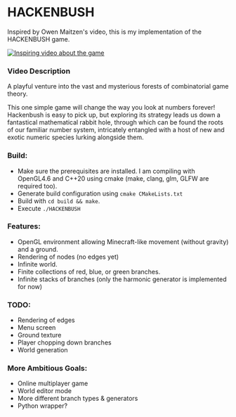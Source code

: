 # HACKENBUSH

Inspired by Owen Maitzen's video, this is my implementation of the HACKENBUSH game.

[![Inspiring video about the game](http://i3.ytimg.com/vi/ZYj4NkeGPdM/maxresdefault.jpg)](https://youtu.be/ZYj4NkeGPdM)

### Video Description
A playful venture into the vast and mysterious forests of combinatorial game theory.

This one simple game will change the way you look at numbers forever! Hackenbush is easy to pick up, but exploring its strategy leads us down a fantastical mathematical rabbit hole, through which can be found the roots of our familiar number system, intricately entangled with a host of new and exotic numeric species lurking alongside them.

### Build:
- Make sure the prerequisites are installed. I am compiling with OpenGL4.6 and C++20 using cmake (make, clang, glm, GLFW are required too).
- Generate build configuration using `cmake CMakeLists.txt`
- Build with `cd build && make`.
- Execute `./HACKENBUSH`

### Features:
- OpenGL environment allowing Minecraft-like movement (without gravity) and a ground.
- Rendering of nodes (no edges yet) 
- Infinite world.
- Finite collections of red, blue, or green branches.
- Infinite stacks of branches (only the harmonic generator is implemented for now)

### TODO:
- Rendering of edges
- Menu screen
- Ground texture
- Player chopping down branches
- World generation

### More Ambitious Goals:
- Online multiplayer game
- World editor mode
- More different branch types & generators
- Python wrapper?
